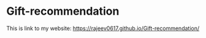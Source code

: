 # Gift-recommendation

This is link to my website: https://rajeev0617.github.io/Gift-recommendation/
